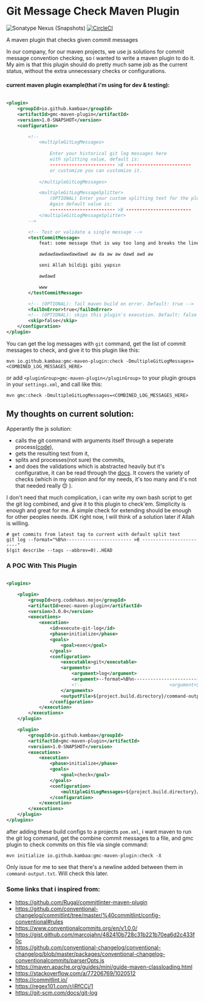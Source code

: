 # Git Message Check Maven Plugin

![Sonatype Nexus (Snapshots)](https://img.shields.io/nexus/s/io.github.kambaa/gmc-maven-plugin?server=https%3A%2F%2Fs01.oss.sonatype.org)
[![CircleCI](https://dl.circleci.com/status-badge/img/gh/Kambaa/gmc-maven-plugin/tree/master.svg?style=svg)](https://dl.circleci.com/status-badge/redirect/gh/Kambaa/gmc-maven-plugin/tree/master)

A maven plugin that checks given commit messages

In our company, for our maven projects, we use js solutions for commit message convention checking, so i wanted to write
a maven plugin to do it. My aim is that this plugin should do pretty much same job as the current status, without the
extra unnecessary checks or configurations.

#### current maven plugin example(that i'm using for dev & testing):

```xml

<plugin>
    <groupId>io.github.kambaa</groupId>
    <artifactId>gmc-maven-plugin</artifactId>
    <version>1.0-SNAPSHOT</version>
    <configuration>

        <!--
            <multipleGitLogMessages>
             
                Enter your historical git log messages here 
                with splitting value, default is:
                ------------------------ >8 ------------------------
                or customize you can customize it.
                
            </multipleGitLogMessages>

            <multipleGitLogMessageSplitter>
                (OPTIONAL) Enter your custom splitting text for the plugin to understand. 
                Again default value is:
                ------------------------ >8 ------------------------
            </multipleGitLogMessageSplitter>
        -->

        <!-- Test or validate a single message -->
        <testCommitMessage>
            feat: some message that is way too long and breaks the line max-length

            awdawdawdawdawdawd aw da aw aw dawd awd aw

            seni Allah bildiği gibi yapsın

            awdawd

            www
        </testCommitMessage>

        <!-- (OPTIONAL): fail maven build on error. Default: true -->
        <failOnError>true</failOnError>
        <!-- (OPTIONAL): skips this plugin's execution. Default: false -->
        <skip>false</skip>
    </configuration>
</plugin>

```

You can get the log messages with `git` command, get the list of commit messages to check, and give it to this plugin
like this:

```shell
mvn io.github.kambaa:gmc-maven-plugin:check -DmultipleGitLogMessages=<COMBINED_LOG_MESSAGES_HERE>
```

or add `<pluginGroup>gmc-maven-plugin</pluginGroup>` to your plugin groups in your `settings.xml`, and call like this:

```shell
mvn gmc:check -DmultipleGitLogMessages=<COMBINED_LOG_MESSAGES_HERE>
```

## My thoughts on current solution:

Apperantly the js solution:

- calls the git command with arguments itself through a seperate
  process([code](https://github.com/conventional-changelog/conventional-changelog/blob/master/packages/git-raw-commits/index.js#L59)),
- gets the resulting text from it,
- splits and processes(not sure) the commits,
- and does the validations which is abstracted heavily but it's configurative, it can be read through
  the [docs]( https://github.com/conventional-changelog/commitlint/tree/master/%40commitlint/config-conventional#rules).
  It covers the variety of checks (which in my opinion and for my needs, it's too many and it's not that needed really
  😊 ).

I don't need that much complication, i can write my own bash script to get the git log combined, and give it to this
plugin to check'em. Simplicity is enough and great for me. A simple check for extending should be enough for other
peoples needs. IDK right now, I will think of a solution later if Allah is willing.

```shell
# get commits from latest tag to current with default split text
git log --format="%B%n------------------------ >8 ------------------------" 
$(git describe --tags --abbrev=0)..HEAD
```

### A POC With This Plugin

```xml

<plugins>

    <plugin>
        <groupId>org.codehaus.mojo</groupId>
        <artifactId>exec-maven-plugin</artifactId>
        <version>3.0.0</version>
        <executions>
            <execution>
                <id>execute-git-log</id>
                <phase>initialize</phase>
                <goals>
                    <goal>exec</goal>
                </goals>
                <configuration>
                    <executable>git</executable>
                    <arguments>
                        <argument>log</argument>
                        <argument>--format=%B%n------------------------ >8 ------------------------</argument>
                        <!--                                <argument>$(git describe &#45;&#45;tags &#45;&#45;abbrev=0)..HEAD</argument>-->
                    </arguments>
                    <outputFile>${project.build.directory}/command-output.txt</outputFile>
                </configuration>
            </execution>
        </executions>
    </plugin>

    <plugin>
        <groupId>io.github.kambaa</groupId>
        <artifactId>gmc-maven-plugin</artifactId>
        <version>1.0-SNAPSHOT</version>
        <executions>
            <execution>
                <phase>initialize</phase>
                <goals>
                    <goal>check</goal>
                </goals>
                <configuration>
                    <multipleGitLogMessages>${project.build.directory}/command-output.txt</multipleGitLogMessages>
                </configuration>
            </execution>
        </executions>
    </plugin>
</plugins>
```

after adding these build configs to a projects `pom.xml`, i want maven to run the git log command, get the combine
commit messages to a file, and gmc plugin to check commits on this file via single command:

```
mvn initialize io.github.kambaa:gmc-maven-plugin:check -X
```

Only issue for me to see that there's a newline added between them in `command-output.txt`. Will check this later.

### Some links that i inspired from:

- https://github.com/Rugal/commitlinter-maven-plugin
- https://github.com/conventional-changelog/commitlint/tree/master/%40commitlint/config-conventional#rules
- https://www.conventionalcommits.org/en/v1.0.0/
- https://gist.github.com/marcojahn/482410b728c31b221b70ea6d2c433f0c
- https://github.com/conventional-changelog/conventional-changelog/blob/master/packages/conventional-changelog-conventionalcommits/parserOpts.js
- https://maven.apache.org/guides/mini/guide-maven-classloading.html
- https://stackoverflow.com/a/77206769/1020512
- https://commitlint.io/
- https://regex101.com/r/jRfCCj/1
- https://git-scm.com/docs/git-log
